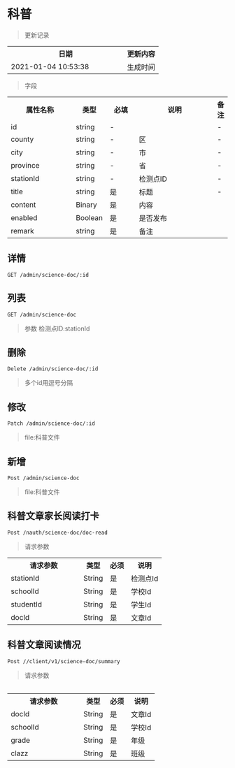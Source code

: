# 科普

> 更新记录

<table>
    <tr>
        <th style="width:250px;">日期</th>
        <th>更新内容</th>
    </tr>
    <tr>
        <td>2021-01-04 10:53:38</td>
        <td>生成时间</td>
    </tr>
</table>

> 字段

<table>
    <tr>
        <th style="width:150px;">属性名称</th>
        <th style="width:60px;">类型</th>
        <th style="width:60px;">必填</th>
        <th style="width:200px;">说明</th>
        <th>备注</th>
    </tr>
    <tr>
        <td>id</td>
        <td>string</td>
        <td>-</td>
        <td></td>
        <td>-</td>
    </tr>
     <tr>
            <td>county</td>
            <td>string</td>
            <td>-</td>
            <td>区</td>
            <td>-</td>
        </tr>
        <tr>
            <td>city</td>
            <td>string</td>
            <td>-</td>
            <td>市</td>
            <td>-</td>
        </tr>
        <tr>
            <td>province</td>
            <td>string</td>
            <td>-</td>
            <td>省</td>
            <td>-</td>
        </tr>
    <tr>
        <td>stationId</td>
        <td>string</td>
        <td>-</td>
        <td>检测点ID</td>
        <td>-</td>
    </tr>
    <tr>
        <td>title</td>
        <td>string</td>
        <td>是</td>
        <td>标题</td>
        <td>-</td>
    </tr>
    <tr>
        <td>content</td>
        <td>Binary</td>
        <td>是</td>
        <td>内容</td>
        <td></td>
    </tr>
    <tr>
        <td>enabled</td>
        <td>Boolean</td>
        <td>是</td>
        <td>是否发布</td>
        <td></td>
    </tr>
    <tr>
        <td>remark</td>
        <td>string</td>
        <td>是</td>
        <td>备注</td>
        <td></td>
    </tr>
</table>  

## 详情
    
```
GET /admin/science-doc/:id
```
  
## 列表
  
```
GET /admin/science-doc
```
> 参数 检测点ID:stationId   

## 删除
  
```
Delete /admin/science-doc/:id
```
> 多个id用逗号分隔 

## 修改
  
```
Patch /admin/science-doc/:id
```
> file:科普文件
## 新增
  
```
Post /admin/science-doc
```
> file:科普文件


## 科普文章家长阅读打卡
  
```
Post /nauth/science-doc/doc-read
```
> 请求参数
<table>
    <tr>
        <th style="width:150px;">请求参数</th>
        <th>类型</th>
        <th>必须</th>
        <th>说明</th>
    </tr>
    <tr>
        <td>stationId</td>
        <td>String</td>
        <td>是</td>
        <td>检测点Id</td>
    </tr>
    <tr>
        <td>schoolId</td>
        <td>String</td>
        <td>是</td>
        <td>学校Id</td>
    </tr>
    <tr>
        <td>studentId</td>
        <td>String</td>
        <td>是</td>
        <td>学生Id</td>
    </tr>
    <tr>
        <td>docId</td>
        <td>String</td>
        <td>是</td>
        <td>文章Id</td>
    </tr>
<table>

## 科普文章阅读情况
  
```
Post //client/v1/science-doc/summary
```
> 请求参数
<table>
    <tr>
        <th style="width:150px;">请求参数</th>
        <th>类型</th>
        <th>必须</th>
        <th>说明</th>
    </tr>
    <tr>
        <td>docId</td>
        <td>String</td>
        <td>是</td>
        <td>文章Id</td>
    </tr>
    <tr>
        <td>schoolId</td>
        <td>String</td>
        <td>是</td>
        <td>学校Id</td>
    </tr>
    <tr>
        <td>grade</td>
        <td>String</td>
        <td>是</td>
        <td>年级</td>
    </tr>
    <tr>
        <td>clazz</td>
        <td>String</td>
        <td>是</td>
        <td>班级</td>
    </tr>
<table>  